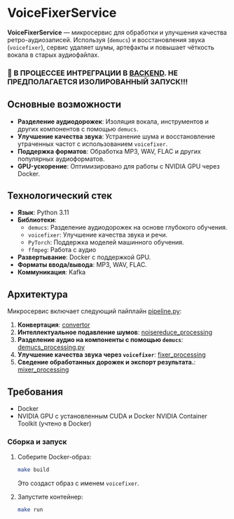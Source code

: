 # VoiceFixerService

**VoiceFixerService** — микросервис для обработки и улучшения качества ретро-аудиозаписей. Используя  (`demucs`) и восстановления звука (`voicefixer`), сервис удаляет шумы, артефакты и повышает чёткость вокала в старых аудиофайлах. 

### 🚷 В ПРОЦЕССЕЕ ИНТРЕГРАЦИИ В [BACKEND](https://github.com/SKUFF-CULTURE/VOV_backend). НЕ ПРЕДПОЛАГАЕТСЯ ИЗОЛИРОВАННЫЙ ЗАПУСК!!!

## Основные возможности

- **Разделение аудиодорожек**: Изоляция вокала, инструментов и других компонентов с помощью `demucs`.
- **Улучшение качества звука**: Устранение шума и восстановление утраченных частот с использованием `voicefixer`.
- **Поддержка форматов**: Обработка MP3, WAV, FLAC и других популярных аудиоформатов.
- **GPU-ускорение**: Оптимизировано для работы с NVIDIA GPU через Docker.

## Технологический стек

- **Язык**: Python 3.11
- **Библиотеки**:
  - `demucs`: Разделение аудиодорожек на основе глубокого обучения.
  - `voicefixer`: Улучшение качества звука и речи.
  - `PyTorch`: Поддержка моделей машинного обучения.
  - `ffmpeg`: Работа с аудио
- **Развертывание**: Docker с поддержкой GPU.
- **Форматы ввода/вывода**: MP3, WAV, FLAC.
- **Коммуникация**: Kafka

## Архитектура

Микросервис включает следующий пайплайн [pipeline.py](pipeline.py):

1. **Конвертация**: [convertor](convertor.py)
2. **Интеллектуальное подавление шумов**: [noisereduce_processing](noisereduce_processing.py)
3. **Разделение аудио на компоненты с помощью `demucs`**: [demucs_processing.py](demucs_processing.py)
4. **Улучшение качества звука через `voicefixer`**: [fixer_processing](fixer_processing.py)
5. **Сведение обработанных дорожек и экспорт результата.**: [mixer_processing](mixer_processing_legacy.py)

## Требования

- Docker
- NVIDIA GPU с установленным CUDA и Docker NVIDIA Container Toolkit (учтено в Docker)

### Сборка и запуск

1. Соберите Docker-образ:
   ```bash
   make build
   ```
   Это создаст образ с именем `voicefixer`.

2. Запустите контейнер:
   ```bash
   make run
   ```
